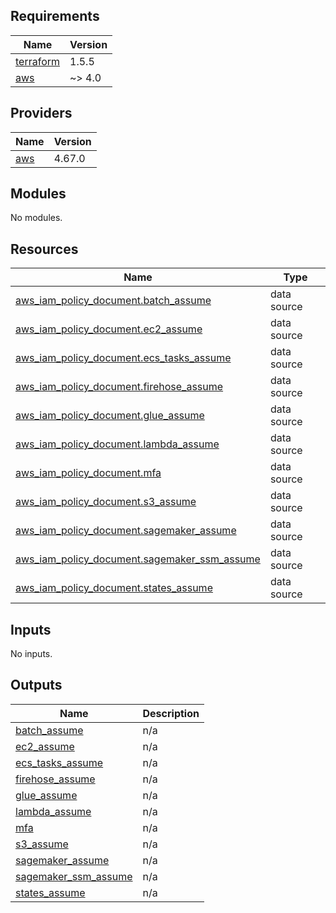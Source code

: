 <!-- BEGIN_TF_DOCS -->
## Requirements

| Name | Version |
|------|---------|
| <a name="requirement_terraform"></a> [terraform](#requirement\_terraform) | 1.5.5 |
| <a name="requirement_aws"></a> [aws](#requirement\_aws) | ~> 4.0 |

## Providers

| Name | Version |
|------|---------|
| <a name="provider_aws"></a> [aws](#provider\_aws) | 4.67.0 |

## Modules

No modules.

## Resources

| Name | Type |
|------|------|
| [aws_iam_policy_document.batch_assume](https://registry.terraform.io/providers/hashicorp/aws/latest/docs/data-sources/iam_policy_document) | data source |
| [aws_iam_policy_document.ec2_assume](https://registry.terraform.io/providers/hashicorp/aws/latest/docs/data-sources/iam_policy_document) | data source |
| [aws_iam_policy_document.ecs_tasks_assume](https://registry.terraform.io/providers/hashicorp/aws/latest/docs/data-sources/iam_policy_document) | data source |
| [aws_iam_policy_document.firehose_assume](https://registry.terraform.io/providers/hashicorp/aws/latest/docs/data-sources/iam_policy_document) | data source |
| [aws_iam_policy_document.glue_assume](https://registry.terraform.io/providers/hashicorp/aws/latest/docs/data-sources/iam_policy_document) | data source |
| [aws_iam_policy_document.lambda_assume](https://registry.terraform.io/providers/hashicorp/aws/latest/docs/data-sources/iam_policy_document) | data source |
| [aws_iam_policy_document.mfa](https://registry.terraform.io/providers/hashicorp/aws/latest/docs/data-sources/iam_policy_document) | data source |
| [aws_iam_policy_document.s3_assume](https://registry.terraform.io/providers/hashicorp/aws/latest/docs/data-sources/iam_policy_document) | data source |
| [aws_iam_policy_document.sagemaker_assume](https://registry.terraform.io/providers/hashicorp/aws/latest/docs/data-sources/iam_policy_document) | data source |
| [aws_iam_policy_document.sagemaker_ssm_assume](https://registry.terraform.io/providers/hashicorp/aws/latest/docs/data-sources/iam_policy_document) | data source |
| [aws_iam_policy_document.states_assume](https://registry.terraform.io/providers/hashicorp/aws/latest/docs/data-sources/iam_policy_document) | data source |

## Inputs

No inputs.

## Outputs

| Name | Description |
|------|-------------|
| <a name="output_batch_assume"></a> [batch\_assume](#output\_batch\_assume) | n/a |
| <a name="output_ec2_assume"></a> [ec2\_assume](#output\_ec2\_assume) | n/a |
| <a name="output_ecs_tasks_assume"></a> [ecs\_tasks\_assume](#output\_ecs\_tasks\_assume) | n/a |
| <a name="output_firehose_assume"></a> [firehose\_assume](#output\_firehose\_assume) | n/a |
| <a name="output_glue_assume"></a> [glue\_assume](#output\_glue\_assume) | n/a |
| <a name="output_lambda_assume"></a> [lambda\_assume](#output\_lambda\_assume) | n/a |
| <a name="output_mfa"></a> [mfa](#output\_mfa) | n/a |
| <a name="output_s3_assume"></a> [s3\_assume](#output\_s3\_assume) | n/a |
| <a name="output_sagemaker_assume"></a> [sagemaker\_assume](#output\_sagemaker\_assume) | n/a |
| <a name="output_sagemaker_ssm_assume"></a> [sagemaker\_ssm\_assume](#output\_sagemaker\_ssm\_assume) | n/a |
| <a name="output_states_assume"></a> [states\_assume](#output\_states\_assume) | n/a |
<!-- END_TF_DOCS -->